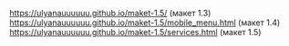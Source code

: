 https://ulyanauuuuuu.github.io/maket-1.5/  (макет 1.3)
https://ulyanauuuuuu.github.io/maket-1.5/mobile_menu.html (макет 1.4)
https://ulyanauuuuuu.github.io/maket-1.5/services.html (макет 1.5)

